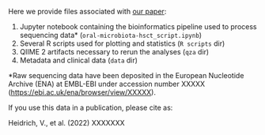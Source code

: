 Here we provide files associated with [our paper](https://doi.org/xxx):

1. Jupyter notebook containing the bioinformatics pipeline used to process sequencing data* (`oral-microbiota-hsct_script.ipynb`)
2. Several R scripts used for plotting and statistics (`R scripts` dir)
3. QIIME 2 artifacts necessary to rerun the analyses (`qza` dir)
4. Metadata and clinical data (`data` dir)

*Raw sequencing data have been deposited in the European Nucleotide Archive (ENA) at EMBL-EBI under accession number XXXXX (https://ebi.ac.uk/ena/browser/view/XXXXX).

If you use this data in a publication, please cite as:

Heidrich, V., et al. (2022) XXXXXXX
